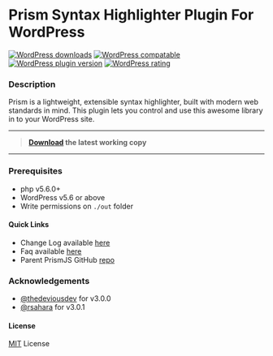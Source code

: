 # Prism Syntax Highlighter Plugin For WordPress

[![WordPress downloads](https://img.shields.io/wordpress/plugin/dt/ank-prism-for-wp.svg?style=flat-square)](https://wordpress.org/plugins/ank-prism-for-wp)
[![WordPress compatable](https://img.shields.io/wordpress/v/ank-prism-for-wp.svg?style=flat-square)](https://wordpress.org/plugins/ank-prism-for-wp)
[![WordPress plugin version](https://img.shields.io/wordpress/plugin/v/ank-prism-for-wp.svg?style=flat-square)](https://wordpress.org/plugins/ank-prism-for-wp)
[![WordPress rating](https://img.shields.io/wordpress/plugin/r/ank-prism-for-wp.svg?style=flat-square)](https://wordpress.org/plugins/ank-prism-for-wp)

### Description

Prism is a lightweight, extensible syntax highlighter, built with modern web standards in mind. This plugin lets you
control and use this awesome library in to your WordPress site.

- - -

> **[Download](https://wordpress.org/plugins/ank-prism-for-wp/) the latest working copy**

- - -

### Prerequisites

* php v5.6.0+ 
* WordPress v5.6 or above
* Write permissions on ```./out``` folder

#### Quick Links

* Change Log available [here](https://wordpress.org/plugins/ank-prism-for-wp/#developers)
* Faq available [here](https://wordpress.org/plugins/ank-prism-for-wp/#description)
* Parent PrismJS GitHub [repo](https://github.com/PrismJS/prism)

### Acknowledgements

* [@thedeviousdev](https://github.com/thedeviousdev)  for v3.0.0
* [@rsahara](https://github.com/rsahara) for v3.0.1

#### License

[MIT](LICENSE.txt) License




